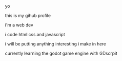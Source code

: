 yo

this is my gihub profile

i'm a web dev

i code html css and javascript

i will be putting anything interesting i make in here

currently learning the godot game engine with GDscrpit
